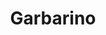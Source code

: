 ---
title: "Garbarino"
url: /ciudad-autonoma-de-buenos-aires/garbarino-avenida-rivadavia-3/
shop: electrónica
---